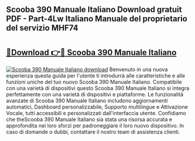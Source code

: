 ## Scooba 390 Manuale Italiano Download gratuit PDF - Part-4Lw Italiano Manuale del proprietario del servizio MHF74

# <h2><a href="http://dfelv12.blite.top/?on=Scooba+390+Manuale+Italiano">🔗Download 👉🔴 Scooba 390 Manuale Italiano</a></h2>

[![Scooba 390 Manuale Italiano download](https://i.imgur.com/lujVjoI.png)](http://dfelv12.blite.top/?on=Scooba+390+Manuale+Italiano)
Benvenuto in una nuova esperienza questa guida per l'utente ti introdurrà alle caratteristiche e alle funzioni uniche del tuo nuovo Scooba 390 Manuale Italiano. Compatibile con una varietà di dispositivi questo Scooba 390 Manuale Italiano si integra perfettamente con una varietà di dispositivi e piattaforme. Le funzionalità avanzate di Scooba 390 Manuale Italiano includono aggiornamenti automatici, Dashboard personalizzabile, Supporto multilingue e Attivazione Vocale, tutti accessibili e personalizzati dall'interfaccia utente. Confidiamo che theScooba 390 Manuale Italiano sia stata una risorsa accurata e approfondita nei loro sforzi per padroneggiare il loro nuovo dispositivo. In caso di domande o dubbi, contattare il nostro team di assistenza clienti.
